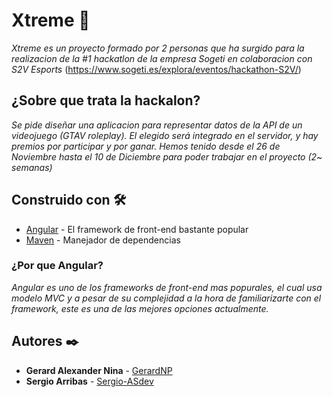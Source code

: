 # Xtreme 🚀

_Xtreme es un proyecto formado por 2 personas que ha surgido para la realizacion de la #1 hackatlon de la empresa Sogeti en colaboracion con S2V Esports_
(https://www.sogeti.es/explora/eventos/hackathon-S2V/)

## ¿Sobre que trata la hackalon?

_Se pide diseñar una aplicacion para representar datos de la API de un videojuego (GTAV roleplay). El elegido será integrado en el servidor, y hay premios por participar y por ganar. Hemos tenido desde el 26 de Noviembre hasta el 10 de Diciembre para poder trabajar en el proyecto (2~ semanas)_

## Construido con 🛠️

* [Angular](http://www.dropwizard.io/1.0.2/docs/) - El framework de front-end bastante popular
* [Maven](https://maven.apache.org/) - Manejador de dependencias

### ¿Por que Angular?
_Angular es uno de los frameworks de front-end mas popurales, el cual usa modelo MVC y a pesar de su complejidad a la hora de familiarizarte con el framework, este es una de las mejores opciones actualmente._

## Autores ✒️

* **Gerard Alexander Nina** - [GerardNP](https://github.com/GerardNP)
* **Sergio Arribas** - [Sergio-ASdev](https://github.com/Sergio-ASdev)
